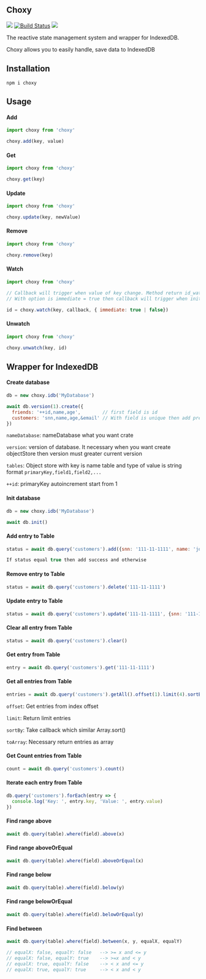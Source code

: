 Choxy
----------

![](https://badgen.net/npm/v/@stoxy/stoxy)
[![Build Status](https://travis-ci.com/w3c/IndexedDB.svg?branch=main)]()
![](https://badgen.net/bundlephobia/dependency-count/@stoxy/core)

The reactive state management system and wrapper for IndexedDB.

Choxy allows you to easily handle, save data to IndexedDB

## Installation
```
npm i choxy
```

## Usage

#### Add

```js
import choxy from 'choxy'

choxy.add(key, value)

```

#### Get

```js
import choxy from 'choxy'

choxy.get(key)

```

#### Update

```js
import choxy from 'choxy'

choxy.update(key, newValue)

```

#### Remove

```js
import choxy from 'choxy'

choxy.remove(key)

```

#### Watch

```js
import choxy from 'choxy'

// Callback will trigger when value of key change. Method return id_watch
// With option is immediate = true then callback will trigger when init value

id = choxy.watch(key, callback, { immediate: true | false})

```

#### Unwatch

```js
import choxy from 'choxy'

choxy.unwatch(key, id)

```

## Wrapper for IndexedDB

#### Create database

```js
db = new choxy.idb('MyDatabase')

await db.version(1).create({
  friends: '++id,name,age',        // first field is id
  customers: 'snn,name,age,&email' // With field is unique then add prefix '&' for field
})

```

```nameDatabase```: nameDatabase what you want crate

```version```: version of database. It necessary when you want create objectStore then version must greater current version

```tables```: Object store with key is name table and type of value is string format ```primaryKey,field1,field2,...```

```++id```: primaryKey autoincrement start from 1

#### Init database

```js
db = new choxy.idb('MyDatabase')

await db.init()

```

#### Add entry to Table

```js
status = await db.query('customers').add({snn: '111-11-1111', name: 'john', email: 'john@gmail.com', age: 24})

If status equal true then add success and otherwise

```

#### Remove entry to Table

```js
status = await db.query('customers').delete('111-11-1111')

```

#### Update entry to Table

```js
status = await db.query('customers').update('111-11-1111', {snn: '111-11-1111', name: 'john', email: 'john@gmail.com', age: 27})

```

#### Clear all entry from Table
```js
status = await db.query('customers').clear()

```

#### Get entry from Table

```js
entry = await db.query('customers').get('111-11-1111')

```

#### Get all entries from Table
```js
entries = await db.query('customers').getAll().offset(1).limit(4).sortBy((a,b) => b.age - a.age).toArray()

```

``` offset ```: Get entries from index offset

``` limit ```: Return limit entries

``` sortBy ```: Take callback which similar Array.sort()

``` toArray ```: Necessary return entries as array

#### Get Count entries from Table

```js
count = await db.query('customers').count()

```

#### Iterate each entry from Table
```js
db.query('customers').forEach(entry => {
  console.log('Key: ', entry.key, 'Value: ', entry.value)
})

```

#### Find range above
```js
await db.query(table).where(field).above(x)

```

#### Find range aboveOrEqual
```js
await db.query(table).where(field).aboveOrEqual(x)

```

#### Find range below
```js
await db.query(table).where(field).below(y)

```

#### Find range belowOrEqual
```js
await db.query(table).where(field).belowOrEqual(y)

```

#### Find between 
```js
await db.query(table).where(field).between(x, y, equalX, equalY)

// equalX: false, equalY: false   --> >= x and <= y
// equalX: false, equalY: true    --> >=x and < y
// equalX: true, equalY: false    --> < x and <= y
// equalX: true, equalY: true     --> < x and < y
```
